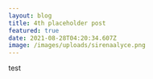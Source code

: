 ```yaml
---
layout: blog
title: 4th placeholder post
featured: true
date: 2021-08-28T04:20:34.607Z
image: /images/uploads/sirenaalyce.png
---
```

test